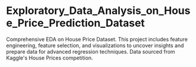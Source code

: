 # Exploratory_Data_Analysis_on_House_Price_Prediction_Dataset
Comprehensive EDA on House Price Dataset. This project includes feature engineering, feature selection, and visualizations to uncover insights and prepare data for advanced regression techniques. Data sourced from Kaggle's House Prices competition.

